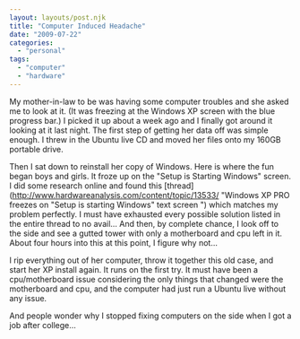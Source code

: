 ```yaml
---
layout: layouts/post.njk
title: "Computer Induced Headache"
date: "2009-07-22"
categories: 
  - "personal"
tags: 
  - "computer"
  - "hardware"
---
```


My mother-in-law to be was having some computer troubles and she asked me to look at it. (It was freezing at the Windows XP screen with the blue progress bar.) I picked it up about a week ago and I finally got around it looking at it last night. The first step of getting her data off was simple enough. I threw in the Ubuntu live CD and moved her files onto my 160GB portable drive.

Then I sat down to reinstall her copy of Windows. Here is where the fun began boys and girls. It froze up on the "Setup is Starting Windows" screen. I did some research online and found this [thread](http://www.hardwareanalysis.com/content/topic/13533/ "Windows XP PRO freezes on "Setup is starting Windows" text screen ") which matches my problem perfectly. I must have exhausted every possible solution listed in the entire thread to no avail... And then, by complete chance, I look off to the side and see a gutted tower with only a motherboard and cpu left in it. About four hours into this at this point, I figure why not...

I rip everything out of her computer, throw it together this old case, and start her XP install again. It runs on the first try. It must have been a cpu/motherboard issue considering the only things that changed were the motherboard and cpu, and the computer had just run a Ubuntu live without any issue.

And people wonder why I stopped fixing computers on the side when I got a job after college...
